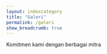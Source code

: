 ```yaml
---
layout: indexcategory
title: "Galeri"
permalink: /galeri
show_breadcrumb: true
---
```


Komitmen kami dengan berbagai mitra
